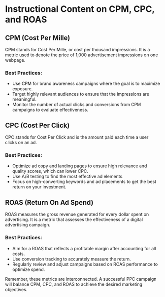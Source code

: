 # Instructional Content on CPM, CPC, and ROAS

## CPM (Cost Per Mille)
CPM stands for Cost Per Mille, or cost per thousand impressions. It is a metric used to denote the price of 1,000 advertisement impressions on one webpage.

### Best Practices:
- Use CPM for brand awareness campaigns where the goal is to maximize exposure.
- Target highly relevant audiences to ensure that the impressions are meaningful.
- Monitor the number of actual clicks and conversions from CPM campaigns to evaluate effectiveness.

## CPC (Cost Per Click)
CPC stands for Cost Per Click and is the amount paid each time a user clicks on an ad.

### Best Practices:
- Optimize ad copy and landing pages to ensure high relevance and quality scores, which can lower CPC.
- Use A/B testing to find the most effective ad elements.
- Focus on high-converting keywords and ad placements to get the best return on your investment.

## ROAS (Return On Ad Spend)
ROAS measures the gross revenue generated for every dollar spent on advertising. It is a metric that assesses the effectiveness of a digital advertising campaign.

### Best Practices:
- Aim for a ROAS that reflects a profitable margin after accounting for all costs.
- Use conversion tracking to accurately measure the return.
- Regularly review and adjust campaigns based on ROAS performance to optimize spend.

Remember, these metrics are interconnected. A successful PPC campaign will balance CPM, CPC, and ROAS to achieve the desired marketing objectives.
